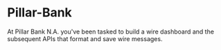 # Pillar-Bank

At Pillar Bank N.A. you've been tasked to build a wire dashboard and the subsequent APIs that format and save wire messages.


